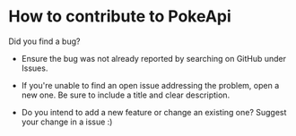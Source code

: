 # How to contribute to PokeApi

Did you find a bug?

- Ensure the bug was not already reported by searching on GitHub under Issues.

- If you're unable to find an open issue addressing the problem, open a new one. Be sure to include a title and clear description.

- Do you intend to add a new feature or change an existing one?
  Suggest your change in a issue :)
